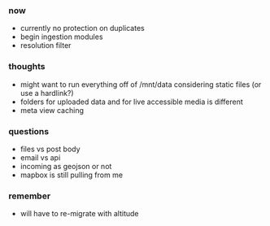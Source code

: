 ### now
- currently no protection on duplicates
- begin ingestion modules
- resolution filter

### thoughts
- might want to run everything off of /mnt/data considering static files (or use a hardlink?)
- folders for uploaded data and for live accessible media is different
- meta view caching

### questions
- files vs post body
- email vs api
- incoming as geojson or not
- mapbox is still pulling from me

### remember
- will have to re-migrate with altitude








